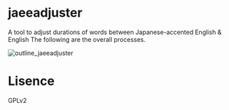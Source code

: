 # jaeeadjuster
A tool to adjust durations of words between Japanese-accented English & English
The following are the overall processes.

![outline_jaeeadjuster](https://github.com/KiyotadaMori/jaeeadjuster/assets/145077560/a24042de-bf03-486a-9f68-ed4ad0e38293)


# Lisence
GPLv2
